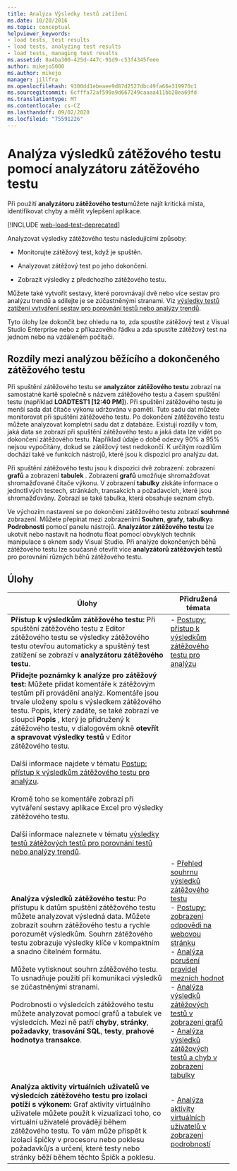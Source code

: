 ```yaml
---
title: Analýza Výsledky testů zatížení
ms.date: 10/20/2016
ms.topic: conceptual
helpviewer_keywords:
- load tests, test results
- load tests, analyzing test results
- load tests, managing test results
ms.assetid: 8a4ba300-425d-447c-91d9-c53f4345feee
author: mikejo5000
ms.author: mikejo
manager: jillfra
ms.openlocfilehash: 9300dd1ebeaee9d87d2527dbc49fa66e319970c1
ms.sourcegitcommit: 6cfffa72af599a9d667249caaaa411bb28ea69fd
ms.translationtype: MT
ms.contentlocale: cs-CZ
ms.lasthandoff: 09/02/2020
ms.locfileid: "75591226"
---
```

# <a name="analyze-load-test-results-using-the-load-test-analyzer"></a>Analýza výsledků zátěžového testu pomocí analyzátoru zátěžového testu

Při použití **analyzátoru zátěžového testu**můžete najít kritická místa, identifikovat chyby a měřit vylepšení aplikace.

[!INCLUDE [web-load-test-deprecated](includes/web-load-test-deprecated.md)]

Analyzovat výsledky zátěžového testu následujícími způsoby:

- Monitorujte zátěžový test, když je spuštěn.

- Analyzovat zátěžový test po jeho dokončení.

- Zobrazit výsledky z předchozího zátěžového testu.

Můžete také vytvořit sestavy, které porovnávají dvě nebo více sestav pro analýzu trendů a sdílejte je se zúčastněnými stranami. Viz [výsledky testů zatížení vytváření sestav pro porovnání testů nebo analýzy trendů](../test/compare-load-test-results.md).

Tyto úlohy lze dokončit bez ohledu na to, zda spustíte zátěžový test z Visual Studio Enterprise nebo z příkazového řádku a zda spustíte zátěžový test na jednom nebo na vzdáleném počítači.

## <a name="differences-between-analyzing-a-running-and-a-completed-load-test"></a>Rozdíly mezi analýzou běžícího a dokončeného zátěžového testu

Při spuštění zátěžového testu se **analyzátor zátěžového testu** zobrazí na samostatné kartě společně s názvem zátěžového testu a časem spuštění testu (například **LOADTEST1 [12:40 PM]**). Při spuštění zátěžového testu je menší sada dat čítače výkonu udržována v paměti. Tuto sadu dat můžete monitorovat při spuštění zátěžového testu. Po dokončení zátěžového testu můžete analyzovat kompletní sadu dat z databáze. Existují rozdíly v tom, jaká data se zobrazí při spuštění zátěžového testu a jaká data lze vidět po dokončení zátěžového testu. Například údaje o době odezvy 90% a 95% nejsou vypočítány, dokud se zátěžový test nedokončí. K určitým rozdílům dochází také ve funkcích nástrojů, které jsou k dispozici pro analýzu dat.

Při spuštění zátěžového testu jsou k dispozici dvě zobrazení: zobrazení **grafů** a zobrazení **tabulek** . Zobrazení **grafů** umožňuje shromažďovat shromažďované čítače výkonu. V zobrazení **tabulky** získáte informace o jednotlivých testech, stránkách, transakcích a požadavcích, které jsou shromažďovány. Zobrazí se také tabulka, která obsahuje seznam chyb.

Ve výchozím nastavení se po dokončení zátěžového testu zobrazí **souhrnné** zobrazení. Můžete přepínat mezi zobrazeními **Souhrn**, **grafy**, **tabulky**a **Podrobnosti** pomocí panelu nástrojů. **Analyzátor zátěžového testu** lze ukotvit nebo nastavit na hodnotu float pomocí obvyklých technik manipulace s oknem sady Visual Studio. Při analýze dokončených běhů zátěžového testu lze současně otevřít více **analyzátorů zátěžových testů** pro porovnání různých běhů zátěžového testu.

## <a name="tasks"></a>Úlohy

|Úlohy|Přidružená témata|
|-|-|
|**Přístup k výsledkům zátěžového testu:** Při spuštění zátěžového testu z Editor zátěžového testu se výsledky zátěžového testu otevřou automaticky a spuštěný test zatížení se zobrazí v **analyzátoru zátěžového testu**.|-   [Postupy: přístup k výsledkům zátěžového testu pro analýzu](../test/how-to-access-load-test-results-for-analysis.md)|
|**Přidejte poznámky k analýze pro zátěžový test:** Můžete přidat komentáře k zátěžovým testům při provádění analýz. Komentáře jsou trvale uloženy spolu s výsledkem zátěžového testu. Popis, který zadáte, se také zobrazí ve sloupci **Popis** , který je přidružený k zátěžového testu, v dialogovém okně **otevřít a spravovat výsledky testů** v Editor zátěžového testu.<br /><br /> Další informace najdete v tématu [Postup: přístup k výsledkům zátěžového testu pro analýzu](../test/how-to-access-load-test-results-for-analysis.md).<br /><br /> Kromě toho se komentáře zobrazí při vytváření sestavy aplikace Excel pro výsledky zátěžového testu.<br /><br /> Další informace naleznete v tématu [výsledky testů zátěžových testů pro porovnání testů nebo analýzy trendů](../test/compare-load-test-results.md).||
|**Analýza výsledků zátěžového testu:** Po přístupu k datům spuštění zátěžového testu můžete analyzovat výsledná data. Můžete zobrazit souhrn zátěžového testu a rychle porozumět výsledkům. Souhrn zátěžového testu zobrazuje výsledky klíče v kompaktním a snadno čitelném formátu.<br /><br /> Můžete vytisknout souhrn zátěžového testu. To usnadňuje použití při komunikaci výsledků se zúčastněnými stranami.<br /><br /> Podrobnosti o výsledcích zátěžového testu můžete analyzovat pomocí grafů a tabulek ve výsledcích. Mezi ně patří **chyby**, **stránky**, **požadavky**, **trasování SQL**, **testy**, **prahové hodnoty**a **transakce**.|-   [Přehled souhrnu výsledků zátěžového testu](../test/load-test-results-summary-overview.md)<br />-   [Postupy: zobrazení odpovědi na webovou stránku](../test/how-to-view-web-page-response-time-in-a-load-test.md)<br />-   [Analýza porušení pravidel mezních hodnot](../test/analyze-threshold-rule-violations-in-load-tests.md)<br />-   [Analýza výsledků zátěžových testů v zobrazení grafů](../test/analyze-load-test-results-in-the-graphs-view.md)<br />-   [Analýza výsledků zátěžových testů a chyb v zobrazení tabulky](../test/analyze-load-test-results-and-errors-in-the-tables-view.md)|
|**Analýza aktivity virtuálních uživatelů ve výsledcích zátěžového testu pro izolaci potíží s výkonem:** Graf aktivity virtuálního uživatele můžete použít k vizualizaci toho, co virtuální uživatelé provádějí během zátěžového testu. To vám může přispět k izolaci špičky v procesoru nebo poklesu požadavků/s a určení, které testy nebo stránky běží během těchto Špičk a poklesu.|-   [Analýza aktivity virtuálních uživatelů v zobrazení podrobností](../test/analyze-load-test-virtual-user-activity-in-the-details-view.md)|
